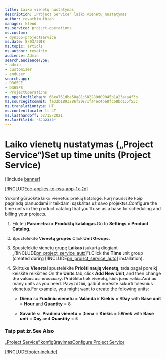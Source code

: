 ```yaml
---
title: Laiko vienetų nustatymas
description: „Project Service“ laiko vienetų nustatymas
author: revathimuthiah
manager: kfend
ms.service: project-operations
ms.custom:
- dyn365-projectservice
ms.date: 8/03/2018
ms.topic: article
ms.author: revathim
audience: Admin
search.audienceType:
- admin
- customizer
- enduser
search.app:
- D365CE
- D365PS
- ProjectOperations
ms.openlocfilehash: 66ea761dba58a81b682280d09045b1a23eaa4f3b
ms.sourcegitcommit: fa32b1893286f20271fa4ec4be8fc68bd135f53c
ms.translationtype: HT
ms.contentlocale: lt-LT
ms.lasthandoff: 02/15/2021
ms.locfileid: "5282343"
---
```

# <a name="set-up-time-units-project-service"></a><span data-ttu-id="e2932-103">Laiko vienetų nustatymas („Project Service“)</span><span class="sxs-lookup"><span data-stu-id="e2932-103">Set up time units (Project Service)</span></span>

[!include [banner](../includes/psa-now-project-operations.md)]

[!INCLUDE[cc-applies-to-psa-app-1x-2x](../includes/cc-applies-to-psa-app-1x-2x.md)]

<span data-ttu-id="e2932-104">Sukonfigūruokite laiko vienetus prekių kataloge, kurį naudosite kaip pagrindą planuodami ir teikdami sąskaitas už savo projektus.</span><span class="sxs-lookup"><span data-stu-id="e2932-104">Configure the time units in the product catalog that you’ll use as a base for scheduling and billing your projects.</span></span>  
  
1. <span data-ttu-id="e2932-105">Eikite į **Parametrai > Produktų katalogas**.</span><span class="sxs-lookup"><span data-stu-id="e2932-105">Go to **Settings > Product Catalog**.</span></span>  
  
2. <span data-ttu-id="e2932-106">Spustelėkite **Vienetų grupės**.</span><span class="sxs-lookup"><span data-stu-id="e2932-106">Click **Unit Groups**.</span></span>  
  
3. <span data-ttu-id="e2932-107">Spustelėkite vienetų grupę **Laikas** (sukurtą diegiant „[!INCLUDE[pn_project_service_auto](../includes/pn-project-service-auto.md)]“).</span><span class="sxs-lookup"><span data-stu-id="e2932-107">Click the **Time** unit group (created during [!INCLUDE[pn_project_service_auto](../includes/pn-project-service-auto.md)] installation).</span></span>  
  
4. <span data-ttu-id="e2932-108">Skirtuke **Vienetai** spustelėkite **Pridėti naują vienetą**, tada pagal poreikį keiskite reikšmes.</span><span class="sxs-lookup"><span data-stu-id="e2932-108">On the **Units** tab, click **Add New Unit**, and then change the values as necessary.</span></span> <span data-ttu-id="e2932-109">Pridėkite tiek vienetų, kiek jums reikia.</span><span class="sxs-lookup"><span data-stu-id="e2932-109">Add as many units as you need.</span></span> <span data-ttu-id="e2932-110">Pavyzdžiui, galbūt norėsite sukurti tolesnius vienetus.</span><span class="sxs-lookup"><span data-stu-id="e2932-110">For example, you might want to create the following units:</span></span>  
  
   - <span data-ttu-id="e2932-111">**Diena** su **Pradiniu vienetu** = **Valanda** ir **Kiekis** = 8</span><span class="sxs-lookup"><span data-stu-id="e2932-111">**Day** with **Base unit** = **Hour** and **Quantity** = 8</span></span>  
  
   - <span data-ttu-id="e2932-112">**Savaitė** su **Pradiniu vienetu** = **Diena** ir **Kiekis** = 5</span><span class="sxs-lookup"><span data-stu-id="e2932-112">**Week** with **Base unit** = **Day** and **Quantity** = 5</span></span>  
  
### <a name="see-also"></a><span data-ttu-id="e2932-113">Taip pat žr.</span><span class="sxs-lookup"><span data-stu-id="e2932-113">See Also</span></span>  
 [<span data-ttu-id="e2932-114">„Project Service“ konfigūravimas</span><span class="sxs-lookup"><span data-stu-id="e2932-114">Configure Project Service</span></span>](../psa/configure.md)


[!INCLUDE[footer-include](../includes/footer-banner.md)]
